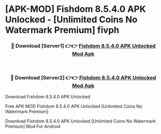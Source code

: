 # [APK-MOD] Fishdom 8.5.4.0 APK Unlocked - [Unlimited Coins No Watermark Premium] fivph



<div align="center">
<h3>🔴 Download [Server1] 👉👉 <a href="https://momento.my/?title=Fishdom_8.5.4.0_APK_Unlocked">Fishdom 8.5.4.0 APK Unlocked Mod Apk</a></h3><br>

<h3>🔴 Download [Server2] 👉👉 <a href="https://momento.my/?title=Fishdom_8.5.4.0_APK_Unlocked">Fishdom 8.5.4.0 APK Unlocked Mod Apk</a></h3>
</div>



Download Fishdom 8.5.4.0 APK Unlocked 

Free APK MOD Fishdom 8.5.4.0 APK Unlocked [Unlimited Coins No Watermark Premium]

Download Fishdom 8.5.4.0 APK Unlocked [Unlimited Coins No Watermark Premium] Mod For Android
